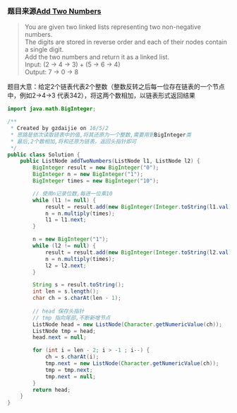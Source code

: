 ### 题目来源[Add Two Numbers](https://leetcode.com/problems/add-two-numbers/)

> You are given two linked lists representing two non-negative numbers.  <br/>
> The digits are stored in reverse order and each of their nodes contain a single digit. <br/>
> Add the two numbers and return it as a linked list. <br/>
> Input: (2 -> 4 -> 3) + (5 -> 6 -> 4) <br/>
> Output: 7 -> 0 -> 8

题目大意：给定2个链表代表2个整数（整数反转之后每一位存在链表的一个节点中，例如2->4->3 代表342），将这两个数相加，以链表形式返回结果

```java
import java.math.BigInteger;

/**
 * Created by gzdaijie on 16/5/2
 * 思路是依次读取链表中的值,将其还原为一个整数,需要用到BigInteger类
 * 最后,2个数相加,将和还原为链表，返回头指针即可
 */
public class Solution {
    public ListNode addTwoNumbers(ListNode l1, ListNode l2) {
        BigInteger result = new BigInteger("0");
        BigInteger n = new BigInteger("1");
        BigInteger times = new BigInteger("10");

        // 使用n记录位数,每进一位乘10
        while (l1 != null) {
            result = result.add(new BigInteger(Integer.toString(l1.val)).multiply(n));
            n = n.multiply(times);
            l1 = l1.next;
        }

        n = new BigInteger("1");
        while (l2 != null) {
            result = result.add(new BigInteger(Integer.toString(l2.val)).multiply(n));
            n = n.multiply(times);
            l2 = l2.next;
        }

        String s = result.toString();
        int len = s.length();
        char ch = s.charAt(len - 1);
        
        // head 保存头指针
        // tmp 指向尾部,不断新增节点
        ListNode head = new ListNode(Character.getNumericValue(ch));
        ListNode tmp = head;
        head.next = null;

        for (int i = len - 2; i > -1 ; i--) {
            ch = s.charAt(i);
            tmp.next = new ListNode(Character.getNumericValue(ch));
            tmp = tmp.next;
            tmp.next = null;
        }
        return head;
    }
}
```